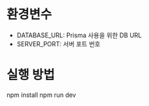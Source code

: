 # 환경변수

- DATABASE_URL: Prisma 사용을 위한 DB URL
- SERVER_PORT: 서버 포트 번호

# 실행 방법

npm install
npm run dev
